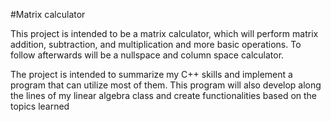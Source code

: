 #Matrix calculator

This project is intended to be a matrix calculator, which will perform
matrix addition, subtraction, and multiplication and more basic operations.
To follow afterwards will be a nullspace and column space calculator.

The project is intended to summarize my C++ skills and implement a program that can utilize
most of them. This program will also develop along the lines of my linear algebra class and 
create functionalities based on the topics learned
